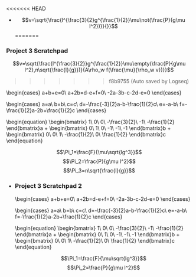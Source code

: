 <<<<<<< HEAD
- $$v=\sqrt{\frac{l^{\frac{3}{2}g^{\frac{1}{2}}\mu\not(\frac{P}{g\mu l^2})}}{}}$$
=======
### Project 3 Scratchpad
$$v=\sqrt{\frac{l^{\frac{3}{2}}g^{\frac{1}{2}}\mu\empty(\frac{P}{g\mu l^2},n\sqrt{\frac{l}{g}})}{A\rho_w f(\frac{\mu}{\rho_w v})}}$$
>>>>>>> f8b9755 (Auto saved by Logseq)


\begin{cases}
a+b+e=0\\
a+2b=d-e+f=0\\
-2a-3b-c-2d-e=0
\end{cases}

\begin{cases}
a=a\\
b=b\\
c=c\\
d=-\frac{-3}{2}a-b-\frac{1}{2}c\\
e=-a-b\\
f=-\frac{1}{2}a-2b+\frac{1}{2}c
\end{cases}

\begin{equation}
\begin{bmatrix}
1\\
0\\
0\\
-\frac{3}{2}\\
-1\\
-\frac{1}{2}
\end{bmatrix}a
+
\begin{bmatrix}
0\\
1\\
0\\
-1\\
-1\\
-1
\end{bmatrix}b
+
\begin{bmatrix}
0\\
0\\
1\\
-\frac{1}{2}\\
0\\
\frac{1}{2}
\end{bmatrix}c
\end{equation}

$$\Pi_1=\frac{F}{\mu\sqrt{lg^3}}$$
$$\Pi_2=\frac{P}{g\mu l^2}$$
$$\Pi_3=n\sqrt{\frac{l}{g}}$$
- ### Project 3 Scratchpad 2
  \begin{cases}
  a+b+e=0\\
  a+2b=d-e+f=0\\
  -2a-3b-c-2d-e=0
  \end{cases}
  
  \begin{cases}
  a=a\\
  b=b\\
  c=c\\
  d=-\frac{-3}{2}a-b-\frac{1}{2}c\\
  e=-a-b\\
  f=-\frac{1}{2}a-2b+\frac{1}{2}c
  \end{cases}
  
  \begin{equation}
  \begin{bmatrix}
  1\\
  0\\
  0\\
  -\frac{3}{2}\\
  -1\\
  -\frac{1}{2}
  \end{bmatrix}a
  +
  \begin{bmatrix}
  0\\
  1\\
  0\\
  -1\\
  -1\\
  -1
  \end{bmatrix}b
  +
  \begin{bmatrix}
  0\\
  0\\
  1\\
  -\frac{1}{2}\\
  0\\
  \frac{1}{2}
  \end{bmatrix}c
  \end{equation}
  
  $$\Pi_1=\frac{F}{\mu\sqrt{lg^3}}$$
  $$\Pi_2=\frac{P}{g\mu l^2}$$